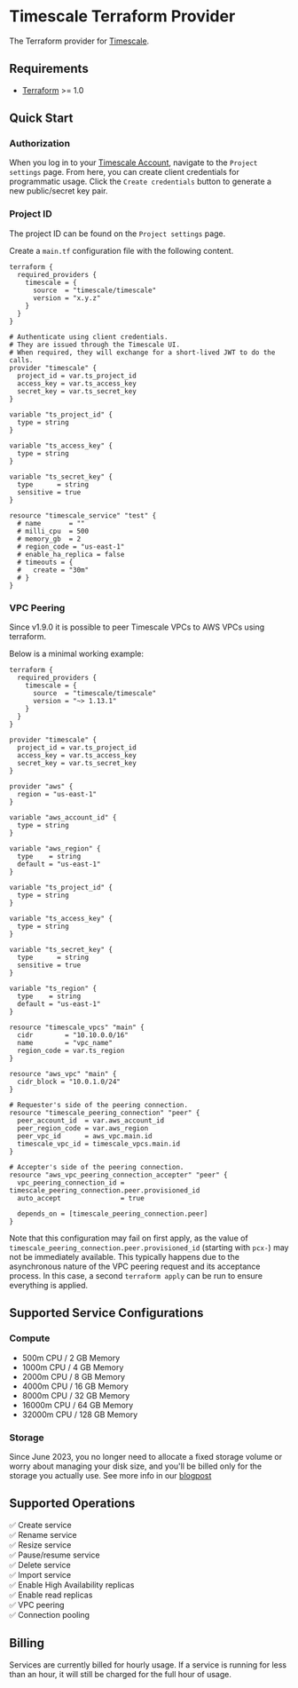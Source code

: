 # Timescale Terraform Provider
The Terraform provider for [Timescale](https://www.timescale.com/cloud).

## Requirements
- [Terraform](https://www.terraform.io/downloads.html) >= 1.0

## Quick Start

### Authorization
When you log in to your [Timescale Account](https://console.cloud.timescale.com/), navigate to the `Project settings` page.
From here, you can create client credentials for programmatic usage. Click the `Create credentials` button to generate a new public/secret key pair.

### Project ID
The project ID can be found on the `Project settings` page.

Create a `main.tf` configuration file with the following content.
```hcl
terraform {
  required_providers {
    timescale = {
      source  = "timescale/timescale"
      version = "x.y.z"
    }
  }
}

# Authenticate using client credentials.
# They are issued through the Timescale UI.
# When required, they will exchange for a short-lived JWT to do the calls.
provider "timescale" {
  project_id = var.ts_project_id
  access_key = var.ts_access_key
  secret_key = var.ts_secret_key
}

variable "ts_project_id" {
  type = string
}

variable "ts_access_key" {
  type = string
}

variable "ts_secret_key" {
  type      = string
  sensitive = true
}

resource "timescale_service" "test" {
  # name       = ""
  # milli_cpu  = 500
  # memory_gb  = 2
  # region_code = "us-east-1"
  # enable_ha_replica = false
  # timeouts = {
  #   create = "30m"
  # }
}
```

### VPC Peering

Since v1.9.0 it is possible to peer Timescale VPCs to AWS VPCs using terraform.

Below is a minimal working example:

```hcl
terraform {
  required_providers {
    timescale = {
      source  = "timescale/timescale"
      version = "~> 1.13.1"
    }
  }
}

provider "timescale" {
  project_id = var.ts_project_id
  access_key = var.ts_access_key
  secret_key = var.ts_secret_key
}

provider "aws" {
  region = "us-east-1"
}

variable "aws_account_id" {
  type = string
}

variable "aws_region" {
  type    = string
  default = "us-east-1"
}

variable "ts_project_id" {
  type = string
}

variable "ts_access_key" {
  type = string
}

variable "ts_secret_key" {
  type      = string
  sensitive = true
}

variable "ts_region" {
  type    = string
  default = "us-east-1"
}

resource "timescale_vpcs" "main" {
  cidr        = "10.10.0.0/16"
  name        = "vpc_name"
  region_code = var.ts_region
}

resource "aws_vpc" "main" {
  cidr_block = "10.0.1.0/24"
}

# Requester's side of the peering connection.
resource "timescale_peering_connection" "peer" {
  peer_account_id  = var.aws_account_id
  peer_region_code = var.aws_region
  peer_vpc_id      = aws_vpc.main.id
  timescale_vpc_id = timescale_vpcs.main.id
}

# Accepter's side of the peering connection.
resource "aws_vpc_peering_connection_accepter" "peer" {
  vpc_peering_connection_id = timescale_peering_connection.peer.provisioned_id
  auto_accept               = true

  depends_on = [timescale_peering_connection.peer]
}
```

Note that this configuration may fail on first apply, as the value of
`timescale_peering_connection.peer.provisioned_id` (starting with `pcx-`) may
not be immediately available. This typically happens due to the asynchronous
nature of the VPC peering request and its acceptance process. In this case, a
second `terraform apply` can be run to ensure everything is applied.

## Supported Service Configurations
### Compute
- 500m CPU / 2 GB Memory
- 1000m CPU / 4 GB Memory
- 2000m CPU / 8 GB Memory
- 4000m CPU / 16 GB Memory
- 8000m CPU / 32 GB Memory
- 16000m CPU / 64 GB Memory
- 32000m CPU / 128 GB Memory

### Storage
Since June 2023, you no longer need to allocate a fixed storage volume or worry about managing your disk size, and you'll be billed only for the storage you actually use.
See more info in our [blogpost](https://www.timescale.com/blog/savings-unlocked-why-we-switched-to-a-pay-for-what-you-store-database-storage-model/)

## Supported Operations
✅ Create service <br />
✅ Rename service <br />
✅ Resize service <br />
✅ Pause/resume service <br />
✅ Delete service <br />
✅ Import service <br />
✅ Enable High Availability replicas <br />
✅ Enable read replicas <br />
✅ VPC peering <br />
✅ Connection pooling <br />

## Billing
Services are currently billed for hourly usage. If a service is running for less than an hour,
it will still be charged for the full hour of usage.

